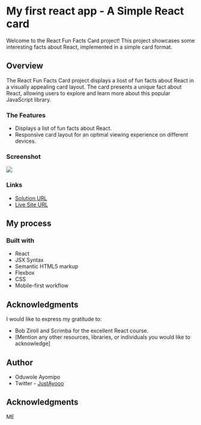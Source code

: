 # My first react app - A Simple React card

Welcome to the React Fun Facts Card project! This project showcases some interesting facts about React, implemented in a simple card format.

## Overview

The React Fun Facts Card project displays a liost of fun facts about React in a visually appealing card layout. The card presents a unique fact about React, allowing users to explore and learn more about this popular JavaScript library.

### The Features

- Displays a list of fun facts about React.
- Responsive card layout for an optimal viewing experience on different devices.

### Screenshot

![](https://github.com/oduwole-ayomipo/first-react-app/edit/main/Screenshot.png)


### Links

- [Solution URL](https://github.com/oduwole-ayomipo/first-react-app/edit/main)
- [Live Site URL](https://ayooo-first-react.netlify.app/)

## My process

### Built with
- React
- JSX Syntax
- Semantic HTML5 markup
- Flexbox
- CSS
- Mobile-first workflow

## Acknowledgments

I would like to express my gratitude to:
- Bob Ziroll and Scrimba for the excellent React course.
- [Mention any other resources, libraries, or individuals you would like to acknowledge]
 

## Author

- Oduwole Ayomipo
- Twitter - [JustAyooo](https://www.twitter.com/ayooo.eth)


## Acknowledgments
ME
